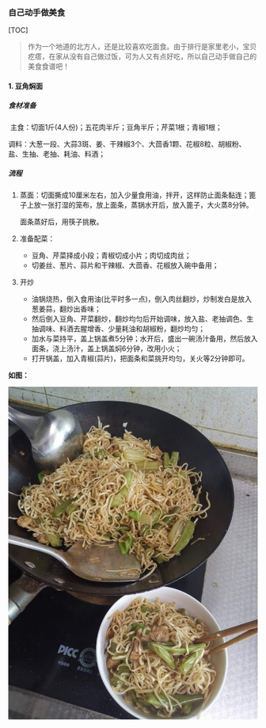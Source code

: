 ### 自己动手做美食

[TOC]

> 作为一个地道的北方人，还是比较喜欢吃面食。由于排行是家里老小，宝贝疙瘩，在家从没有自己做过饭，可为人又有点好吃，所以自己动手做自己的美食食谱吧！

#### 1. 豆角焖面

##### 食材准备

​	主食：切面1斤(4人份)；五花肉半斤；豆角半斤；芹菜1根；青椒1根；

​	调料：大葱一段、大蒜3斑、姜、干辣椒3个、大茴香1颗、花椒8粒、胡椒粉、盐、生抽、老抽、耗油、料酒；

##### 流程

1. 蒸面：切面撕成10厘米左右，加入少量食用油，拌开，这样防止面条黏连；篦子上放一张打湿的笼布，放上面条，蒸锅水开后，放入篦子，大火蒸8分钟。

   面条蒸好后，用筷子挑散。

2. 准备配菜：

   - 豆角、芹菜择成小段；青椒切成小片；肉切成肉丝；
   - 切姜丝、葱片、蒜片和干辣椒、大茴香、花椒放入碗中备用；

3. 开炒

   - 油锅烧热，倒入食用油(比平时多一点)，倒入肉丝翻炒，炒制发白是放入葱姜蒜，翻炒出香味；
   - 然后倒入豆角、芹菜翻炒，翻炒均匀后开始调味，放入盐、老抽调色、生抽调味、料酒去腥增香、少量耗油和胡椒粉，翻炒均匀；
   - 加水与菜持平，盖上锅盖煮5分钟；水开后，盛出一碗汤汁备用，然后放入面条，浇上汤汁，盖上锅盖焖6分钟，改用小火；
   - 打开锅盖，加入青椒(蒜片)，把面条和菜挑开均匀，关火等2分钟即可。

**如图：**

![pic](images/food_豆角焖面.jpeg)

